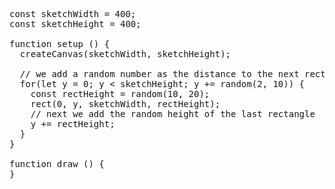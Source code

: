 <pre>const sketchWidth = 400;
const sketchHeight = 400;

function setup () {
  createCanvas(sketchWidth, sketchHeight);

  // we add a random number as the distance to the next rectangle
  for(let y = 0; y < sketchHeight; y += random(2, 10)) {
    const rectHeight = random(10, 20);
    rect(0, y, sketchWidth, rectHeight);
    // next we add the random height of the last rectangle
    y += rectHeight;
  }
}

function draw () {
}</pre>